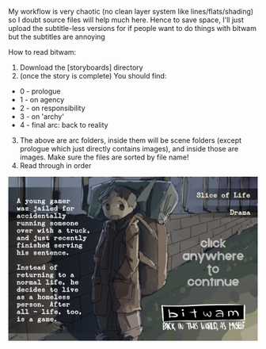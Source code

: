 My workflow is very chaotic (no clean layer system like lines/flats/shading) so I doubt source files will help much here. Hence to save space, I'll just upload the subtitle-less versions for if people want to do things with bitwam but the subtitles are annoying

How to read bitwam:
1) Download the [storyboards] directory
2) (once the story is complete) You should find:
* 0 - prologue
* 1 - on agency
* 2 - on responsibility
* 3 - on 'archy'
* 4 - final arc: back to reality
3) The above are arc folders, inside them will be scene folders (except prologue which just directly contains images), and inside those are images. Make sure the files are sorted by file name!
4) Read through in order

![titlecard](https://raw.githubusercontent.com/TheLemmaLlama/bitwam-Back-in-this-world-as-myself/refs/heads/main/0_titlecard.png)
